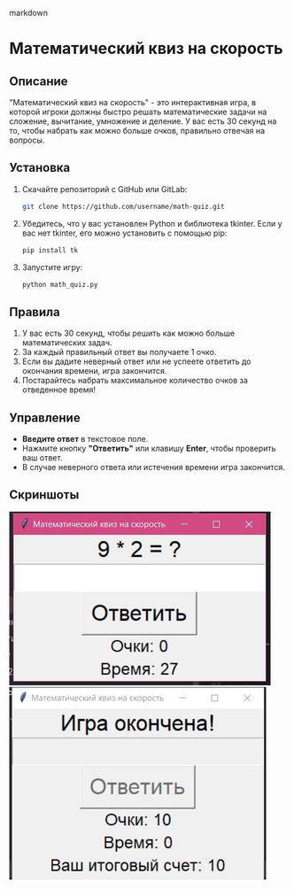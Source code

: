 markdown
# Математический квиз на скорость

## Описание

"Математический квиз на скорость" - это интерактивная игра, в которой игроки должны быстро решать математические задачи на сложение, вычитание, умножение и деление. У вас есть 30 секунд на то, чтобы набрать как можно больше очков, правильно отвечая на вопросы.

## Установка

1. Скачайте репозиторий с GitHub или GitLab:

   ```bash
   git clone https://github.com/username/math-quiz.git
   ```

2. Убедитесь, что у вас установлен Python и библиотека tkinter. Если у вас нет tkinter, его можно установить с помощью pip:

   ```bash
   pip install tk
   ```

3. Запустите игру:

   ```bash
   python math_quiz.py
   ```

## Правила

1. У вас есть 30 секунд, чтобы решить как можно больше математических задач.
2. За каждый правильный ответ вы получаете 1 очко.
3. Если вы дадите неверный ответ или не успеете ответить до окончания времени, игра закончится.
4. Постарайтесь набрать максимальное количество очков за отведенное время!

## Управление

- **Введите ответ** в текстовое поле.
- Нажмите кнопку **"Ответить"** или клавишу **Enter**, чтобы проверить ваш ответ.
- В случае неверного ответа или истечения времени игра закончится.

## Скриншоты

![Скриншот 1](screenshots/screenshot1.png)
![Скриншот 2](screenshots/screenshot2.png)